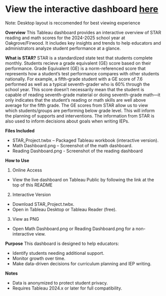 # **View the interactive dashboard [here](https://public.tableau.com/views/STAR_Project_17421014130700/MathDashboard?:language=en-US&publish=yes&:sid=&:redirect=auth&:display_count=n&:origin=viz_share_link)**
Note: Desktop layout is reccomended for best viewing experience

**Overview**
This Tableau dashboard provides an interactive overview of STAR reading and math scores for the 2024-2025 school year at Oakgrove/Firwood. It includes key insights and trends to help educators and administrators analyze student performance at a glance. 

**What is STAR?**
STAR is a standardized state test that students complete monthly. Students recieve a grade equivalent (GE) score based on their performance. Grade Equivalent (GE) is a norm-referenced score that represents how a student’s test performance compares with other students nationally. For example, a fifth-grade student with a GE score of 7.6 performed as well as a typical seventh-grader who is 60% through the school year. This score doesn’t necessarily mean that the student is capable of reading seventh-grade material or doing seventh-grade math—it only indicates that the student’s reading or math skills are well above average for the fifth grade. The GE scores from STAR allow us to view which students/groups are performing below grade level. This will inform the planning of supports and interventions. The information from STAR is also used to inform decisions about goals when writing IEPs.

**Files Included**
- STAR_Project.twbx – Packaged Tableau workbook (interactive version).
- Math Dashboard.png – Screenshot of the math dashboard.
- Reading Dashboard.png - Screenshot of the reading dashboard

**How to Use**
1. Online Access
- View the live dashboard on Tableau Public by following the link at the top of this README
2. Interactive Version
- Download STAR_Project.twbx.
- Open in Tableau Desktop or Tableau Reader (free).
3. View as PNG
- Open Math Dashboard.png or Reading Dashboard.png for a non-interactive view.

**Purpose**
This dashboard is designed to help educators:
- Identify students needing additional support.
- Monitor growth over time.
- Make data-driven decisions for curriculum planning and IEP writing.

**Notes**
- Data is anonymized to protect student privacy.
- Requires Tableau 2024.x or later for full compatibility.
